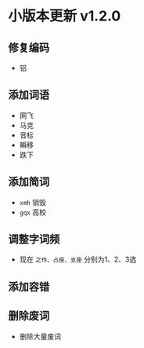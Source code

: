 # 小版本更新 v1.2.0

## 修复编码
- 铝
## 添加词语
- 网飞
- 马克
- 音标
- 瞬移
- 跌下
## 添加简词
- `xmh` 销毁
- `gqx` 高校
## 调整字词频
- 现在 `之作、占座、支座` 分别为1、2、3选
## 添加容错
## 删除废词
- 删除大量废词
